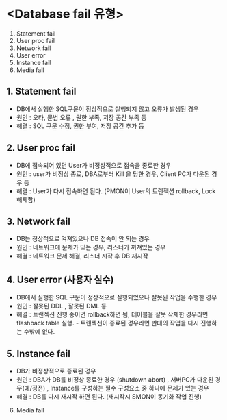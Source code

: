 # &lt;Database fail 유형>

1. Statement fail
2. User proc fail
3. Network fail
4. User error
5. Instance fail
6. Media fail

## 1. Statement fail
- DB에서 실행한 SQL구문이 정상적으로 실행되지 않고 오류가 발생된 경우
- 원인 : 오타, 문법 오류 , 권한 부족, 저장 공간 부족 등
- 해결 : SQL 구문 수정, 권한 부여, 저장 공간 추가 등 

## 2. User proc fail
- DB에 접속되어 있던 User가 비정상적으로 접속을 종료한 경우
- 원인 : user가 비정상 종료, DBA로부터 Kill 을 당한 경우, Client PC가 다운된 경우 등 
- 해결 : User가 다시 접속하면 된다. (PMON이 User의 트랜젝션 rollback, Lock 해제함)

## 3. Network fail
- DB는 정상적으로 켜져있으나 DB 접속이 안 되는 경우 
- 원인 : 네트워크에 문제가 있는 경우, 리스너가 꺼져있는 경우
- 해결 : 네트워크 문제 해결, 리스너 시작 후 DB 재시작 

## 4. User error (사용자 실수)
- DB에서 실행한 SQL 구문이 정상적으로 실행되었으나 잘못된 작업을 수행한 경우
- 원인 : 잘못된 DDL , 잘못된 DML 등
- 해결 : 트랜젝션 진행 중이면 rollback하면 됨, 테이블을 잘못 삭제한 경우라면 flashback table 실행.
        - 트랜젝션이 종료된 경우라면 반대의 작업을 다시 진행하는 수밖에 없다. 
## 5. Instance fail
- DB가 비정상적으로 종료된 경우 
- 원인 : DBA가 DB를 비정상 종료한 경우 (shutdown abort) , 서버PC가 다운된 경우(예/정전) , Instance를 구성하는 필수 구성요소 중 하나에 문제가 있는 경우 
- 해결 : DB를 다시 재시작 하면 된다. (재시작시 SMON이 동기화 작업 진행)

6. Media fail
